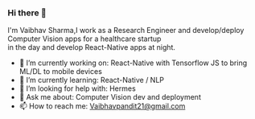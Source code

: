 ### Hi there 👋
I'm Vaibhav Sharma,I work as a Research Engineer and develop/deploy Computer Vision apps for a healthcare startup \
in the day and develop React-Native apps at night.
- 🔭 I’m currently working on: React-Native with Tensorflow JS to bring ML/DL to mobile devices 
- 🌱 I’m currently learning: React-Native / NLP 
- 🤔 I’m looking for help with: Hermes 
- 💬 Ask me about: Computer Vision dev and deployment 
- 📫 How to reach me: Vaibhavpandit21@gmail.com 

<!--
**Vaibhav21pandit/Vaibhav21pandit** is a ✨ _special_ ✨ repository because its `README.md` (this file) appears on your GitHub profile.

Here are some ideas to get you started:

- 🔭 I’m currently working on: React-Native with Tensorflow JS to bring ML/DL to mobile devices \
- 🌱 I’m currently learning: React-Native / NLP
- 🤔 I’m looking for help with ...
- 💬 Ask me about: Computer Vision dev and deployment
- 📫 How to reach me: 
- 😄 Pronouns: ...
- ⚡ Fun fact: ...
-->
